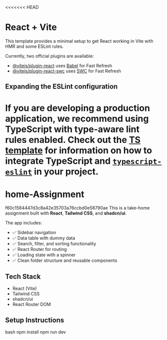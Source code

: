 <<<<<<< HEAD
# React + Vite

This template provides a minimal setup to get React working in Vite with HMR and some ESLint rules.

Currently, two official plugins are available:

- [@vitejs/plugin-react](https://github.com/vitejs/vite-plugin-react/blob/main/packages/plugin-react) uses [Babel](https://babeljs.io/) for Fast Refresh
- [@vitejs/plugin-react-swc](https://github.com/vitejs/vite-plugin-react/blob/main/packages/plugin-react-swc) uses [SWC](https://swc.rs/) for Fast Refresh

## Expanding the ESLint configuration

If you are developing a production application, we recommend using TypeScript with type-aware lint rules enabled. Check out the [TS template](https://github.com/vitejs/vite/tree/main/packages/create-vite/template-react-ts) for information on how to integrate TypeScript and [`typescript-eslint`](https://typescript-eslint.io) in your project.
=======
# home-Assignment
f60c1584447d3c8a42e35703a76ccbd0e58790ae
This is a take-home assignment built with **React**, **Tailwind CSS**, and **shadcn/ui**.

The app includes:

- ✅ Sidebar navigation
- ✅ Data table with dummy data
- ✅ Search, filter, and sorting functionality
- ✅ React Router for routing
- ✅ Loading state with a spinner
- ✅ Clean folder structure and reusable components

## Tech Stack

- React (Vite)
- Tailwind CSS
- shadcn/ui
- React Router DOM

## Setup Instructions

bash
npm install
npm run dev